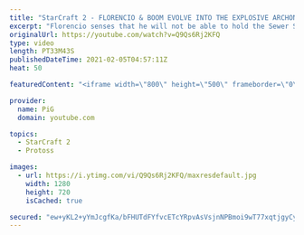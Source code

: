 ```yaml
---
title: "StarCraft 2 - FLORENCIO & BOOM EVOLVE INTO THE EXPLOSIVE ARCHON | Florencio Files #210 - SC2"
excerpt: "Florencio senses that he will not be able to hold the Sewer Squatters at bay without drastic measures, so he and BOOM evolve into the Explosive Archon and take on 6 Sewer Squatters at once! This was not planned at all but it was really fun to cast, let me know what Flo-tainted content I should do below!"
originalUrl: https://youtube.com/watch?v=Q9Qs6Rj2KFQ
type: video
length: PT33M43S
publishedDateTime: 2021-02-05T04:57:11Z
heat: 50

featuredContent: "<iframe width=\"800\" height=\"500\" frameborder=\"0\" src=\"https://www.youtube.com/embed/Q9Qs6Rj2KFQ\" allow=\"accelerometer; autoplay; encrypted-media; gyroscope; picture-in-picture\" allowfullscreen></iframe>"

provider:
  name: PiG
  domain: youtube.com

topics:
  - StarCraft 2
  - Protoss

images:
  - url: https://i.ytimg.com/vi/Q9Qs6Rj2KFQ/maxresdefault.jpg
    width: 1280
    height: 720
    isCached: true

secured: "ew+yKL2+yYmJcgfKa/bFHUTdFYfvcETcYRpvAsVsjnNPBmoi9wT77xqtjgyCy8s3XGYLlUV3hrdvI09GlHpnL2ssfhsPOxZnRird/EAB9Rc0rMg2BJElnLCOxr/wP0ng7PjT1By3ZcHwrWwd6rVnUIELHLmIS9q27gJSUM+ERGpMiCqzIJ62yOLhdQgexyMuPZIaJKBJYsrVE3DAzYCwy9QbfghZKV8Da+DEZvqIhBU7PlZS3T8y53STKAU++aKeT0bISat2c4v/9PrBUDZ07G0ByRoITehcQ6gEHtYMX6ZK0uewfnFjyLu4pr7Zqc0LHstaMVxbmXp87is7lDTygPHa/+lGcANWQfK9wsqOo4UR9ZapqRRM3u83WN+Bl6c2eXhRFakqVwzO9h/8wRX79ew/AnHd3yS6sqexQnn862w=;ax/JTTsS9noqexceBcfTxw=="
---
```


